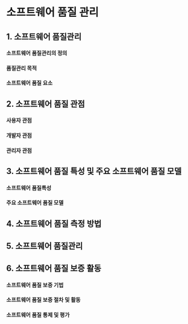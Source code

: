 # 소프트웨어 품질 관리

## 1. 소프트웨어 품질관리

#### 소프트웨어 품질관리의 정의

#### 품질관리 목적

#### 소프트웨어 품질 요소

## 2. 소프트웨어 품질 관점

#### 사용자 관점

#### 개발자 관점

#### 관리자 관점

## 3. 소프트웨어 품질 특성 및 주요 소프트웨어 품질 모델

#### 소프트웨어 품질특성

#### 주요 소프트웨어 품질 모델

## 4. 소프트웨어 품질 측정 방법

## 5. 소프트웨어 품질관리

## 6. 소프트웨어 품질 보증 활동

#### 소프트웨어 품질 보증 기법

#### 소프트웨어 품질 보증 절차 및 활동

#### 소프트웨어 품질 통제 및 평가 

